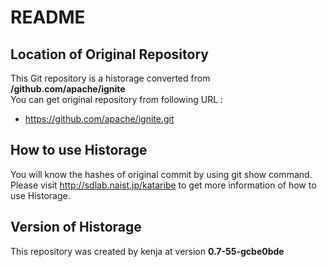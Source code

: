 # README
## Location of Original Repository
This Git repository is a historage converted from **/github.com/apache/ignite**  
You can get original repository from following URL :

- https://github.com/apache/ignite.git

## How to use Historage
You will know the hashes of original commit by using git show command.  
Please visit <http://sdlab.naist.jp/kataribe> to get more information of how to use Historage.

## Version of Historage
This repository was created by kenja at version **0.7-55-gcbe0bde**
